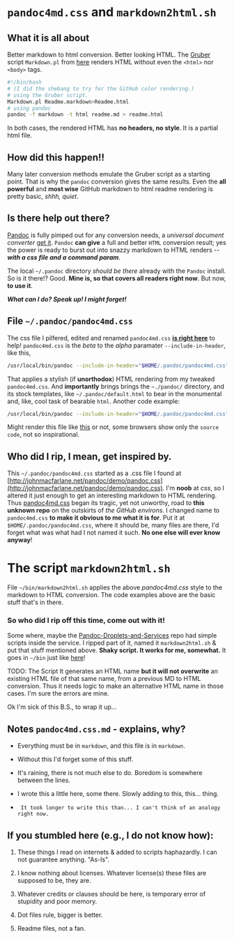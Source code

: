 `pandoc4md.css` and `markdown2html.sh`
====================================

## What it is all about ##

Better markdown to html conversion. Better looking HTML.
The [Gruber](http://daringfireball.net/projects/markdown/) script `Markdown.pl` 
from [here](http://daringfireball.net/projects/downloads/Markdown_1.0.1.zip) renders HTML without even the `<html>` nor `<body>` tags.
``` Bash
#!/bin/bash 
# (I did the shebang to try for the GitHub color rendering.)
# using the Gruber script.
Markdown.pl Readme.markdown>Readme.html
# using pandoc
pandoc -f markdown -t html readme.md > readme.html
```
In both cases, the rendered HTML has __no headers, no style__. It is a partial html file.

## How did this happen!! ##

Many later conversion methods emulate the Gruber script as a starting point.
That is why the `pandoc` conversion gives the same results. 
Even the __all powerful__ and __most wise__ GitHub markdown to html readme rendering is
pretty basic, _shhh, quiet_. 

## Is there help out there? ##

[Pandoc](http://johnmacfarlane.net/pandoc/installing.html) is fully pimped
out for any conversion needs, a _universal document converter_ [get it](http://johnmacfarlane.net/pandoc/).
`Pandoc` __can give__ a full and better `HTML` conversion result; yes the power is ready to 
burst out into snazzy markdown to HTML renders -- ___with a css file and a command param___. 

The local `~/.pandoc` directory _should be there_ already with the `Pandoc` install. 
So is it there!? Good. __Mine is, so that covers all readers right now__. But now, __to use it__.


___What can I do? Speak up! I might forget!___


## File `~/.pandoc/pandoc4md.css` ##

The css file I pilfered, edited and renamed `pandoc4md.css` [__is right here__](https://github.com/Angles/some-scripts/blob/master/.pandoc/pandoc4md.css) to help! 
`pandoc4md.css` is the _beta_ to the _alpha_ paramater `--include-in-header`, like this,
``` Bash
/usr/local/bin/pandoc --include-in-header="$HOME/.pandoc/pandoc4md.css" -t html -o "$output" "$file"
```
That applies a stylish (if __unorthodox__) HTML rendering from my tweaked `pandoc4md.css`.
And __importantly__ brings brings the `~./pandoc/` directory, and its stock templates, 
like `~/.pandoc/default.html` to bear in the monumental and, like, cool task of bearable `html`.
Another code example:
``` Bash
/usr/local/bin/pandoc --include-in-header="$HOME/.pandoc/pandoc4md.css" -t html "$mdfile" > "$htmlfile"
```
Might render this file like [this](https://github.com/Angles/some-scripts/raw/master/pandoc4md.sample.html) or not, some browsers show only the `source code`, not so inspirational.

## Who did I rip, I mean, get inspired by.  ##

This `~/.pandoc/pandoc4md.css` started as a .css file I found at  [http://johnmacfarlane.net/pandoc/demo/pandoc.css](http://johnmacfarlane.net/pandoc/demo/pandoc.css).
I'm __noob__ at _css_, so I altered it just enough to get an interesting
markdown to HTML rendering. Thus [pandoc4md.css](https://github.com/Angles/some-scripts/blob/master/.pandoc/pandoc4md.css) began its
tragic, yet not unworthy, road to __this unknown repo__ on the outskirts of _the GitHub environs_.
I changed name to `pandoc4md.css` __to make it obvious to me what it is for__. Put it at `$HOME/.pandoc/pandoc4md.css`, where it should be, many files are there, I'd forget what 
was what had I not named it such. __No one else will ever know anyway__! 


# The script `markdown2html.sh` #

File `~/bin/markdown2html.sh` applies the above _pandoc4md.css_ style to the markdown to HTML conversion. The code examples above are the basic stuff that's in there.

### So who did I rip off this time, come out with it! ###

Some where, maybe the [Pandoc-Droplets-and-Services](https://github.com/dsanson/Pandoc-Droplets-and-Services) repo had simple scripts inside the service. I ripped part of it, named it `markdown2html.sh` &amp; put that stuff mentioned above. __Shaky script.  It works for me, somewhat.__ It goes in `~/bin` just like [here](https://github.com/Angles/some-scripts/blob/master/bin/markdown2html.sh)! 

TODO: The Script It generates an HTML name __but it will not overwrite__ an existing HTML file of that same name, from a previous MD to HTML conversion. Thus it needs logic to make an alternative HTML name in those cases.
I'm sure the errors are mine.

Ok I'm sick of this B.S., to wrap it up...


## Notes `pandoc4md.css.md` - explains, why? ##

*    Everything must be in `markdown`, and this file is in `markdown`.

*    Without this I'd forget some of this stuff.

*    It's raining, there is not much else to do. Boredom is somewhere between the lines.

*    I wrote this a little here, some there. Slowly adding to this, this... thing.

*	   It took longer to write this than... I can't think of an analogy right now.



If you stumbled here (e.g., I do not know how): 
--------------------------------------------

1.  These things I read on internets &amp; added to scripts haphazardly.
    I can not guarantee anything. "As-Is".

3.  I know nothing about licenses. Whatever license(s) these files are supposed to be, they are.

5.  Whatever credits or clauses should be here, is temporary error of stupidity and poor memory.

7.  Dot files rule, bigger is better.

9.  Readme files, not a fan.


